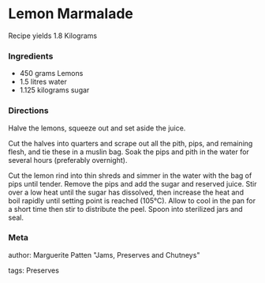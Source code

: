 # Lemon Marmalade

Recipe yields 1.8 Kilograms 

### Ingredients
 * 450 grams Lemons
 * 1.5 litres water
 * 1.125 kilograms sugar

### Directions

Halve the lemons, squeeze out and set aside the juice.

Cut the halves into quarters and scrape out all the pith, pips, and remaining flesh, and tie these in a muslin bag.  Soak the pips and pith in the water for several hours (preferably overnight).

Cut the lemon rind into thin shreds and simmer in the water with the bag of pips until tender.  Remove the pips and add the sugar and reserved juice.  Stir over a low heat until the sugar has dissolved, then increase the heat and boil rapidly until setting point is reached (105°C).  Allow to cool in the pan for a short time then stir to distribute the peel.  Spoon into sterilized jars and seal.

### Meta
author: Marguerite Patten "Jams, Preserves and Chutneys"

tags: Preserves

